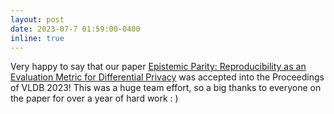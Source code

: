 ```yaml
---
layout: post
date: 2023-07-7 01:59:00-0400
inline: true
---
```


Very happy to say that our paper [Epistemic Parity: Reproducibility as an Evaluation Metric for Differential Privacy](https://arxiv.org/pdf/2208.12700.pdf) was accepted into the Proceedings of VLDB 2023! This was a huge team effort, so a big thanks to everyone on the paper for over a year of hard work : )